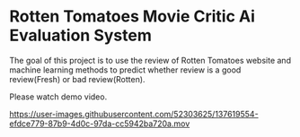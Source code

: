 # Rotten Tomatoes Movie Critic Ai Evaluation System
The goal of this project is to use the review of Rotten Tomatoes website and machine learning methods to predict whether review is a good review(Fresh) or bad review(Rotten).

Please watch demo video. 

https://user-images.githubusercontent.com/52303625/137619554-efdce779-87b9-4d0c-97da-cc5942ba720a.mov

